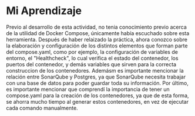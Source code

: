 # Mi Aprendizaje

Previo al desarrollo de esta actividad, no tenia conocimiento previo acerca de la utilidad de Docker Compose, únicamente había escuchado sobre esta herramienta. Después de haber relaizado la práctica, ahora conozco sobre la elaboración y configuración de los distintos elementos que forman parte del compose.yaml, como por ejemplo, la configuración de variables de entorno, el "Healthcheck", lo cual verifica el estado del contenedor, los puertos del contenedor, y demás variables que sirven para la correcta construccion de los contenedores. Ademásm es importante mencionar la relación entre SonarQube y Postgres, ya que SonarQube necesita trabajar con una base de datos para poder guardar toda su información.
Por último, es importante mencionar que comprendí la importancia de tener un compose.yaml para la creación de los contenedores, ya que de esta forma, se ahorra mucho tiempo al generar estos contenedores, en vez de ejecutar cada comando manualmente.
